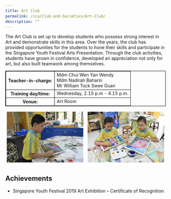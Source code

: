 ```yaml
---
title: Art Club
permalink: /cca/Club-and-Societies/Art-Club/
description: ""
---
```

<style>
table {
  border-collapse: collapse;
  border: 1px solid black;
} 

th,td {
  border: 1px solid black;
}
table.c {
  table-layout: auto;
  width: 100%;  
}
	</style>
The Art Club is set up to develop students who possess strong interest in Art and demonstrate skills in this area. Over the years, the club has provided opportunities for the students to hone their skills and participate in the Singapore Youth Festival Arts Presentation. Through the club activities, students have grown in confidence, developed an appreciation not only for art, but also built teamwork among themselves.
<br>
<table class="c">
  <tbody><tr>
    <th>Teacher-in-charge:</th>
    <td>Mdm Chui Wen Yan Wendy<br>Mdm Nadirah Baharin <br>Mr William Tock Swee Guan</td>
  </tr>
  <tr>
    <th>Training day/time:
    </th><td>Wednesday, 2.15 p.m - 4.15 p.m.
  </td></tr>
  <tr>
    <th>Venue:</th>
    <td>Art Room</td>
  </tr>
</tbody></table>


![](/images/art2.png)

Achievements
------------

*   Singapore Youth Festival 2019 Art Exhibition – Certificate of Recognition